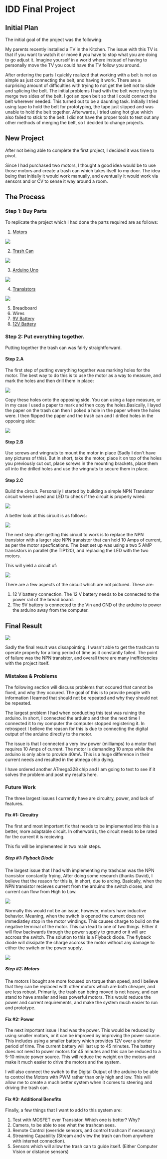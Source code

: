 # IDD Final Project
## Initial Plan

The initial goal of the project was the following: 

My parents recently installed a TV in the Kitchen. The issue with this TV is that if you want to watch it or move it you have to stop what you are doing to go adjust it. Imagine yourself in a world where instead of having to personally move the TV you could have the TV follow you around. 

After ordering the parts I quickly realized that working with a belt is not as simple as just connecting the belt, and having it work. There are a surprising amount of difficulties with trying to not get the belt not to slide and splicing the belt. The initial problems I had with the belt were trying to merge two sides of the belt. I got an open belt so that I could connect the belt wherever needed. This turned out to be a daunting task. Initially I tried using tape to hold the belt for prototyping, the tape just slipped and was unable to hold the belt together. Afterwards, I tried using hot glue which also failed to stick to the belt. I did not have the proper tools to test out any other methods of merging the belt, so I decided to change projects.

## New Project

After not being able to complete the first project, I decided it was time to pivot. 

Since I had purchased two motors, I thought a good idea would be to use those motors and create a trash can which takes itself to my door. The idea being that initially it would work manually, and eventually it would work via sensors and or CV to sense it way around a room.

## The Process
### Step 1: Buy Parts 

To replicate the project which I had done the parts required are as follows: 

1. [Motors](https://www.robotshop.com/en/cytron-power-window-motors-w--5-wheels--pair.html)

<img src="https://github.com/SamyAbisaleh/Interactive-Lab-Hub/blob/master/Final%20Project/Motors.PNG">

2. [Trash Can](https://www.amazon.com/AmazonCommercial-Gallon-Commercial-Basket-1-Pack/dp/B07YPRSX86/ref=sr_1_6?dchild=1&keywords=plastic+trash+can&qid=1608229844&sr=8-6)

<img src = "https://github.com/SamyAbisaleh/Interactive-Lab-Hub/blob/master/Final%20Project/TrashCan.PNG">

3. [Arduino Uno](https://www.amazon.com/gp/product/B01EWOE0UU/ref=ppx_yo_dt_b_asin_title_o02_s00?ie=UTF8&psc=1)

<img src = "https://github.com/SamyAbisaleh/Interactive-Lab-Hub/blob/master/Final%20Project/Arduino.PNG">

4. [Transistors](https://www.amazon.com/gp/product/B07LG2C3MY/ref=ppx_yo_dt_b_asin_title_o00_s00?ie=UTF8&psc=1)

<img src = "https://github.com/SamyAbisaleh/Interactive-Lab-Hub/blob/master/Final%20Project/Transistor.PNG">

5. Breadboard
6. Wires
7. [9V Battery](https://www.amazon.com/Duracell-Coppertop-Alkaline-Batteries-Count/dp/B000K2NW08/ref=sr_1_1_sspa?crid=1YDGV99KHEPLV&dchild=1&keywords=9v+battery&qid=1608236229&sprefix=9V+%2Caps%2C176&sr=8-1-spons&psc=1&spLa=ZW5jcnlwdGVkUXVhbGlmaWVyPUExQ09PREJIUEVQN1FSJmVuY3J5cHRlZElkPUEwOTc1MTA1RTJZOU5RWFROSFBCJmVuY3J5cHRlZEFkSWQ9QTAyMzgxNDY0Q09LRjZTWDcyOTImd2lkZ2V0TmFtZT1zcF9hdGYmYWN0aW9uPWNsaWNrUmVkaXJlY3QmZG9Ob3RMb2dDbGljaz10cnVl)
8. [12V Battery](https://www.amazon.com/AB12120-12AH-Replacement-Battery-LW-6FM10DC/dp/B07W73631X/ref=sr_1_2_sspa?crid=1J1O0QICN70Y5&dchild=1&keywords=12v+battery&qid=1608236166&sprefix=12V+battery%2Caps%2C182&sr=8-2-spons&psc=1&spLa=ZW5jcnlwdGVkUXVhbGlmaWVyPUExVEhZMDVRUUE1OUNTJmVuY3J5cHRlZElkPUEwNjQ4OTI1M0hWWVozUVlZME1NRiZlbmNyeXB0ZWRBZElkPUEwMjEzMjY4RURCQVI3UEdZVUVHJndpZGdldE5hbWU9c3BfYXRmJmFjdGlvbj1jbGlja1JlZGlyZWN0JmRvTm90TG9nQ2xpY2s9dHJ1ZQ==)

### Step 2: Put everything together. 

Putting together the trash can was fairly straightforward. 

#### Step 2.A

The first step of putting everything together was marking holes for the motor. The best way to do this is to use the motor as a way to measure, and mark the holes and then drill them in place: 

<img src = "https://github.com/SamyAbisaleh/Interactive-Lab-Hub/blob/master/Final%20Project/Holes.PNG">

Copy these holes onto the opposing side. You can using a tape measure, or in my case I used a paper to mark and then copy the holes.Basically, I layed the paper on the trash can then I poked a hole in the paper where the holes were. I then flipped the paper and the trash can and I drilled holes in the opposing side:

<img src = "https://github.com/SamyAbisaleh/Interactive-Lab-Hub/blob/master/Final%20Project/Paper.PNG">

#### Step 2.B 

Use screws and wingnuts to mount the motor in place (Sadly I don't have any pictures of this). But in short, take the motor, place it on top of the holes you previously cut out, place screws in the mounting brackets, place them all into the drilled holes and use the wingnuts to secure them in place. 

#### Step 2.C

Build the circuit. Personally I started by building a simple NPN Transistor circuit where I used and LED to check if the circuit is properly wired: 

<img src = "https://github.com/SamyAbisaleh/Interactive-Lab-Hub/blob/master/Final%20Project/LED_Circuit.jpeg">

A better look at this circuit is as follows: 

<img src = "https://github.com/SamyAbisaleh/Interactive-Lab-Hub/blob/master/Final%20Project/LED_Circuit_TinkerCad.PNG">

The next step after getting this circuit to work is to replace the NPN transistor with a larger size NPN transistor that can hold 10 Amps of current, as per the motor specfications. The best set up was using a two 5 AMP transistors in parallel (the TIP120), and replacing the LED with the two motors. 

This will yield a circuit of: 

<img src = "https://github.com/SamyAbisaleh/Interactive-Lab-Hub/blob/master/Final%20Project/Final Circuit.jpeg">

There are a few aspects of the circuit which are not pictured. These are:

1. 12 V battery connection. The 12 V battery needs to be connected to the power rail of the bread board.
2. The 9V battery is connected to the Vin and GND of the arduino to power the arduino away from the computer. 

## Final Result

<img src = "https://github.com/SamyAbisaleh/Interactive-Lab-Hub/blob/master/Final%20Project/Final.gif">

Sadly the final result was dissapointing. I wasn't able to get the trashcan to operate properly for a long period of time as it constantly failed. The point of failure was the NPN transistor, and overall there are many inefficiencies with the project itself. 

### Mistakes & Problems

The following section will discuss problems that occured that cannot be fixed, and why they occured. The goal of this is to provide people with information I learned that should not be repeated and why they should not be repeated. 

The largest problem I had when conducting this test was ruining the arduino. In short, I connected the arduino and then the next time I connected it to my computer the computer stopped registering it. In retrospect I believe the reason for this is due to connecting the digital output of the arduino directly to the motor. 

The issue is that I connected a very low power (milliamps) to a motor that requires 10 Amps of current. The motor is demanding 10 amps while the arduino is only able to provide 40mA. This is a huge difference in their current needs and resulted in the atmega chip dying. 

I have ordered another ATmega328 chip and I am going to test to see if it solves the problem and post my results here. 

### Future Work

The three largest issues I currently have are circuitry, power, and lack of features. 

#### Fix #1: Circuitry

The first and most important fix that needs to be implemented into this is a better, more adaptable circuit. In otherwords, the circuit needs to be rated for the current it is recieving. 

This fix will be implemented in two main steps. 

##### Step #1: Flyback Diode

The largest issue that I had with implementing my trashcan was the NPN transistor constantly frying, After doing some research (thanks David), I believe that the reason for this is, in short, due to arcing. Basically, when the NPN transistor recieves current from the arduino the switch closes, and current can flow from High to Low. 

<img src = "https://github.com/SamyAbisaleh/Interactive-Lab-Hub/blob/master/Final%20Project/Current%20Flow.PNG">

Normally this would not be an issue, however, motors have inductive behavior. Meaning, when the switch is opened the current does not immediatley stop in the motor windings. This causes charge to build on the negative terminal of the motor. This can lead to one of two things. Either it will flow backwards through the power supply to ground or it will arc accross the switch. The solution to this is a Flyback diode. The flyback diode will dissipate the charge accross the motor without any damage to either the switch or the power supply. 

<img src = "https://github.com/SamyAbisaleh/Interactive-Lab-Hub/blob/master/Final%20Project/Flyback%20Diode.PNG">

##### Step #2: Motors

The motors I bought are more focused on torque than speed, and I believe that they can be replaced with other motors which are both cheaper, and are less robust. Primarily, the trash can being moved is not heavy, and can stand to have smaller and less powerful motors. This would reduce the power and current requirements, and make the system much easier to run and prototype. 

#### Fix #2: Power

The next important issue I had was the power. This would be reduced by using smaller motors, or it can be improved by improving the power source. This includes using a smaller battery which provides 12V over a shorter period of time. The current battery will last up to 45 minutes. The battery does not need to power motors for 45 minutes and this can be reduced to a 5-10 minute power source. This will reduce the weight on the motors and make it much easier to drive the motors and the system.

I will also connect the switch to the Digital Output of the arduino to be able to control the Motors with PWM rather than only high and low. This will allow me to create a much better system when it comes to steering and driving the trash can. 

#### Fix #3: Additional Benefits

Finally, a few things that I want to add to this system are:
1. Test with MOSFET over Transistor. Which one is better? Why?
2. Camera, to be able to see what the trashcan sees.
3. Remote Control (override sensors, and control trashcan if necessary)
4. Streaming Capability (Stream and view the trash can from anywhere with internet connection).
5. Sensors which will allow the trash can to guide itself. (Either Computer Vision or distance sensors)


